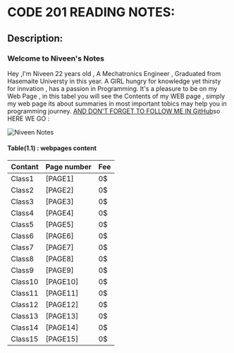 # CODE 201 READING NOTES:
## Description: 
### Welcome to Niveen's Notes

Hey ,I'm Niveen 22 years old , A Mechatronics Engineer , Graduated from Hasemaite Universty in this year. A GIRL hungry for knowledge yet thirsty for innvation , has a passion in Programming. It's a pleasure to be on my Web Page , in this tabel you will see the Contents of my WEB page , simply my web page its about summaries in most important tobics may help you in programming journey. [AND DON'T FORGET TO FOLLOW ME IN GitHub](https://github.com/NiveenAlSmadi)so HERE WE GO :
   
![Niveen Notes](https://render.fineartamerica.com/images/images-profile-flow/400/images/artworkimages/mediumlarge/2/school-spiral-notebook-shelly-rasche.jpg)  

#### Table(1.1) : webpages content 



Contant | Page number  | Fee |
---------| ----------- |------|
Class1 | [PAGE1]| 0$ |
Class2 |[PAGE2]|0$|
Class3 |[PAGE3]|  0$| 
Class4 |[PAGE4]|  0$| 
Class5 |[PAGE5]|  0$| 
Class6 |[PAGE6]|  0$|
Class7 |[PAGE7]|  0$|
Class8 |[PAGE8]|  0$| 
Class9 |[PAGE9]|  0$| 
Class10|[PAGE10]| 0$| 
Class11|[PAGE11]| 0$|
Class12|[PAGE12]| 0$|
Class13|[PAGE13]| 0$| 
Class14|[PAGE14]| 0$| 
Class15|[PAGE15]| 0$| 

  
  




